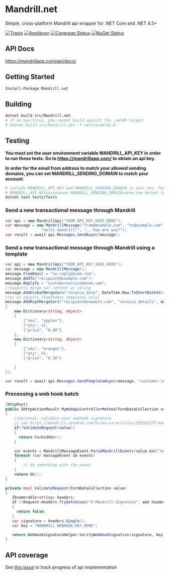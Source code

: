 Mandrill.net
============

Simple, cross-platform Mandrill api wrapper for .NET Core and .NET 4.5+

[![Travis](https://travis-ci.org/feinoujc/Mandrill.net.svg?branch=master)](https://travis-ci.org/feinoujc/Mandrill.net)
[![AppVeyor](https://ci.appveyor.com/api/projects/status/kfgnqdmrvhlc36co/branch/master?svg=true)](https://ci.appveyor.com/project/feinoujc/mandrill-net/branch/master)
[![Coverage Status](https://coveralls.io/repos/github/feinoujc/Mandrill.net/badge.svg?v=1)](https://coveralls.io/github/feinoujc/Mandrill.net)
<a href="http://www.nuget.org/packages/Mandrill.net/"><img src="https://img.shields.io/nuget/v/Mandrill.net.svg" title="NuGet Status"></a>

## API Docs

https://mandrillapp.com/api/docs/

## Getting Started

```ps
Install-Package Mandrill.net
```

## Building
```sh
dotnet build src/Mandrill.net
# if on mac/linux, you cannot build against the .net45 target:
# dotnet build src/Mandrill.net -f netstandard2.0
```

## Testing

**You must set the user environment variable MANDRILL_API_KEY in order to run these tests. Go to https://mandrillapp.com/ to obtain an api key.**

**In order for the email from address to match your allowed sending domains, you can set MANDRILL_SENDING_DOMAIN to match your account.**

```sh
# include MANDRILL_API_KEY and MANDRILL_SENDING_DOMAIN in your env. For example:
# MANDRILL_API_KEY=xxxxxxxxx MANDRILL_SENDING_DOMAIN=acme.com dotnet test tests/Tests
dotnet test tests/Tests
```

### Send a new transactional message through Mandrill

```cs
var api = new MandrillApi("YOUR_API_KEY_GOES_HERE");
var message = new MandrillMessage("from@example.com", "to@example.com",
                "hello mandrill!", "...how are you?");
var result = await api.Messages.SendAsync(message);
```

### Send a new transactional message through Mandrill using a template
```cs
var api = new MandrillApi("YOUR_API_KEY_GOES_HERE");
var message = new MandrillMessage();
message.FromEmail = "no-reply@acme.com";
message.AddTo("recipient@example.com");
message.ReplyTo = "customerservice@acme.com";
//supports merge var content as string
message.AddGlobalMergeVars("invoice_date", DateTime.Now.ToShortDateString());
//or as objects (handlebar templates only)
message.AddRcptMergeVars("recipient@example.com", "invoice_details", new[]
{
    new Dictionary<string, object>
    {
        {"sku", "apples"},
        {"qty", 4},
        {"price", "0.40"}
    },
    new Dictionary<string, object>
    {
        {"sku", "oranges"},
        {"qty", 6},
        {"price", "0.30"}

    }
});

var result = await api.Messages.SendTemplateAsync(message, "customer-invoice");

```

### Processing a web hook batch

```cs
[HttpPost]
public IHttpActionResult MyWebApiControllerMethod(FormDataCollection value)
{
    //optional: validate your webhook signature
    // see https://mandrill.zendesk.com/hc/en-us/articles/205583257-How-to-Authenticate-Webhook-Requests
    if(!ValidateRequest(value))
    {
      return Forbidden();
    }

    var events = MandrillMessageEvent.ParseMandrillEvents(value.Get("mandrill_events"));
    foreach (var messageEvent in events)
    {
        // do something with the event
    }
    return Ok();
}

private bool ValidateRequest(FormDataCollection value)
{
   IEnumerable<string> headers;
   if (!Request.Headers.TryGetValues("X-Mandrill-Signature", out headers))
   {
     return false;
   }
   var signature = headers.Single();
   var key = "MANDRILL_WEBHOOK_KEY_HERE";

   return WebHookSignatureHelper.VerifyWebHookSignature(signature, key, Request.RequestUri, value.ReadAsNameValueCollection());
}
```

## API coverage

See [this issue](https://github.com/feinoujc/Mandrill.net/issues/1) to track progress of api implementation
